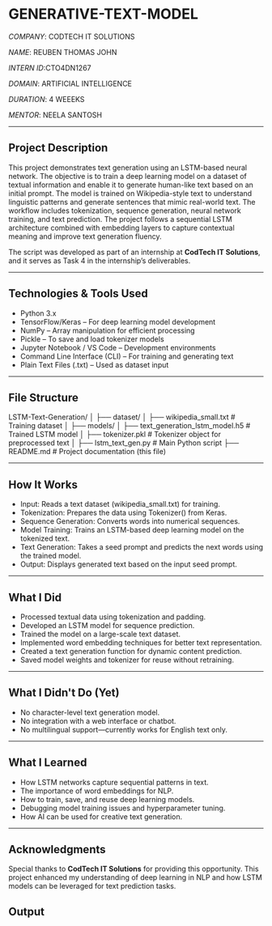 # GENERATIVE-TEXT-MODEL

*COMPANY*: CODTECH IT SOLUTIONS

*NAME*: REUBEN THOMAS JOHN

*INTERN ID*:CTO4DN1267

*DOMAIN*: ARTIFICIAL INTELLIGENCE

*DURATION*: 4 WEEEKS

*MENTOR*: NEELA SANTOSH

---

## Project Description

This project demonstrates text generation using an LSTM-based neural network. The objective is to train a deep learning model on a dataset of textual information and enable it to generate human-like text based on an initial prompt.
The model is trained on Wikipedia-style text to understand linguistic patterns and generate sentences that mimic real-world text. The workflow includes tokenization, sequence generation, neural network training, and text prediction.
The project follows a sequential LSTM architecture combined with embedding layers to capture contextual meaning and improve text generation fluency.

The script was developed as part of an internship at **CodTech IT Solutions**, and it serves as Task 4 in the internship’s deliverables.

---

## Technologies & Tools Used

- Python 3.x
- TensorFlow/Keras – For deep learning model development
- NumPy – Array manipulation for efficient processing
- Pickle – To save and load tokenizer models
- Jupyter Notebook / VS Code – Development environments
- Command Line Interface (CLI) – For training and generating text
- Plain Text Files (.txt) – Used as dataset input

---

## File Structure

LSTM-Text-Generation/
│
├── dataset/
│   ├── wikipedia_small.txt # Training dataset
│
├── models/
│   ├── text_generation_lstm_model.h5 # Trained LSTM model
│   ├── tokenizer.pkl # Tokenizer object for preprocessed text
│
├── lstm_text_gen.py # Main Python script
├── README.md # Project documentation (this file)

---

## How It Works

- Input: Reads a text dataset (wikipedia_small.txt) for training.
- Tokenization: Prepares the data using Tokenizer() from Keras.
- Sequence Generation: Converts words into numerical sequences.
- Model Training: Trains an LSTM-based deep learning model on the tokenized text.
- Text Generation: Takes a seed prompt and predicts the next words using the trained model.
- Output: Displays generated text based on the input seed prompt.

---

## What I Did
- Processed textual data using tokenization and padding.
- Developed an LSTM model for sequence prediction.
- Trained the model on a large-scale text dataset.
- Implemented word embedding techniques for better text representation.
- Created a text generation function for dynamic content prediction.
- Saved model weights and tokenizer for reuse without retraining.

---

## What I Didn't Do (Yet)
- No character-level text generation model.
- No integration with a web interface or chatbot.
- No multilingual support—currently works for English text only.

---

## What I Learned
- How LSTM networks capture sequential patterns in text.
- The importance of word embeddings for NLP.
- How to train, save, and reuse deep learning models.
- Debugging model training issues and hyperparameter tuning.
- How AI can be used for creative text generation.

---

## Acknowledgments
Special thanks to **CodTech IT Solutions** for providing this opportunity.
This project enhanced my understanding of deep learning in NLP and how LSTM models can be leveraged for text prediction tasks.

## Output
